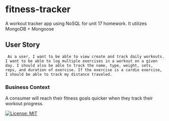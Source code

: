 # fitness-tracker
A workout tracker app using NoSQL for unit 17 homework. It utilizes MongoDB + Mongoose 

## User Story
``` As a user, I want to be able to view create and track daily workouts. I want to be able to log multiple exercises in a workout on a given day. I should also be able to track the name, type, weight, sets, reps, and duration of exercise. If the exercise is a cardio exercise, I should be able to track my distance traveled.```

### Business Context
A consumer will reach their fitness goals quicker when they track their workout progress.

[![License: MIT](https://img.shields.io/badge/License-MIT-yellow.svg)](https://opensource.org/licenses/MIT)
